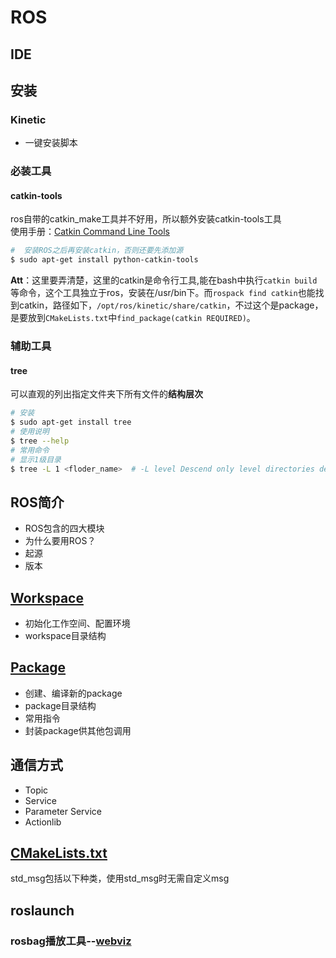# ROS








## IDE


## 安装

### Kinetic
* 一键安装脚本

### 必装工具

#### catkin-tools
ros自带的catkin_make工具并不好用，所以额外安装catkin-tools工具  
使用手册：[Catkin Command Line Tools](https://catkin-tools.readthedocs.io/en/latest/index.html)
``` bash
#  安装ROS之后再安装catkin，否则还要先添加源
$ sudo apt-get install python-catkin-tools
```
**Att**：这里要弄清楚，这里的catkin是命令行工具,能在bash中执行`catkin build`等命令，这个工具独立于ros，安装在/usr/bin下。而`rospack find catkin`也能找到catkin，路径如下，`/opt/ros/kinetic/share/catkin`，不过这个是package，是要放到`CMakeLists.txt`中`find_package(catkin REQUIRED)`。

### 辅助工具

#### tree  
可以直观的列出指定文件夹下所有文件的**结构层次**
``` bash
# 安装
$ sudo apt-get install tree
# 使用说明
$ tree --help
# 常用命令
# 显示1级目录
$ tree -L 1 <floder_name>  # -L level Descend only level directories deep.
```


## ROS简介
* ROS包含的四大模块
* 为什么要用ROS？
* 起源
* 版本

## [Workspace](workspace.md)
* 初始化工作空间、配置环境
* workspace目录结构

## [Package](package.md)
* 创建、编译新的package
* package目录结构
* 常用指令
* 封装package供其他包调用


## 通信方式

* Topic  
* Service  
* Parameter Service  
* Actionlib

## [CMakeLists.txt](ros_cmakelists.md)

std_msg包括以下种类，使用std_msg时无需自定义msg  


## roslaunch



### rosbag播放工具--[webviz](https://webviz.io/)  


